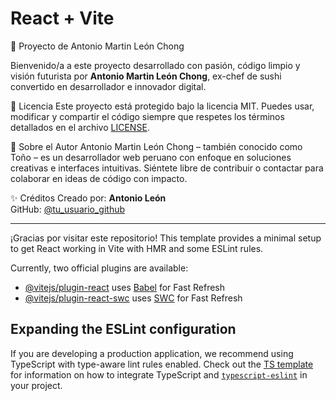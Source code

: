 # React + Vite

 🧠 Proyecto de Antonio Martin León Chong

Bienvenido/a a este proyecto desarrollado con pasión, código limpio y visión futurista por **Antonio Martin León Chong**, ex-chef de sushi convertido en desarrollador e innovador digital.

 📜 Licencia
Este proyecto está protegido bajo la licencia MIT. Puedes usar, modificar y compartir el código siempre que respetes los términos detallados en el archivo [LICENSE](./LICENSE).

 🙋 Sobre el Autor
Antonio Martin León Chong – también conocido como Toño – es un desarrollador web peruano con enfoque en soluciones creativas e interfaces intuitivas. Siéntete libre de contribuir o contactar para colaborar en ideas de código con impacto.

✨ Créditos
Creado por: **Antonio León**  
GitHub: [@tu_usuario_github](https://github.com/tlc3004)

---

¡Gracias por visitar este repositorio!
This template provides a minimal setup to get React working in Vite with HMR and some ESLint rules.

Currently, two official plugins are available:

- [@vitejs/plugin-react](https://github.com/vitejs/vite-plugin-react/blob/main/packages/plugin-react) uses [Babel](https://babeljs.io/) for Fast Refresh
- [@vitejs/plugin-react-swc](https://github.com/vitejs/vite-plugin-react/blob/main/packages/plugin-react-swc) uses [SWC](https://swc.rs/) for Fast Refresh

## Expanding the ESLint configuration

If you are developing a production application, we recommend using TypeScript with type-aware lint rules enabled. Check out the [TS template](https://github.com/vitejs/vite/tree/main/packages/create-vite/template-react-ts) for information on how to integrate TypeScript and [`typescript-eslint`](https://typescript-eslint.io) in your project.

